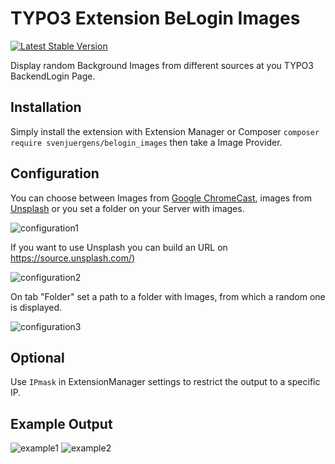 # TYPO3 Extension BeLogin Images

[![Latest Stable Version](https://img.shields.io/packagist/v/svenjuergens/belogin_images.svg)](https://packagist.org/packages/svenjuergens/belogin_images)

Display random Background Images from different sources at you TYPO3 BackendLogin Page.

## Installation

Simply install the extension with Extension Manager or Composer
`composer require svenjuergens/belogin_images`
then take a Image Provider.

## Configuration

You can choose between Images from [Google ChromeCast](https://github.com/dconnolly/chromecast-backgrounds/), images from [Unsplash](https://source.unsplash.com/) or you set a folder on your Server with images.

![configuration1](https://raw.github.com/SvenJuergens/belogin_images/master/Documentation/configuration1.png)

If you want to use Unsplash you can build an URL on [https://source.unsplash.com/)](https://source.unsplash.com/)

![configuration2](https://raw.github.com/SvenJuergens/belogin_images/master/Documentation/configuration2.png)

On tab "Folder" set a path to a folder with Images, from which a random one is displayed.

![configuration3](https://raw.github.com/SvenJuergens/belogin_images/master/Documentation/configuration3.png)

## Optional
Use `IPmask` in ExtensionManager settings to restrict the output to a specific IP.

## Example Output
![example1](https://raw.github.com/SvenJuergens/belogin_images/master/Documentation/example1.png)
![example2](https://raw.github.com/SvenJuergens/belogin_images/master/Documentation/example2.png)
